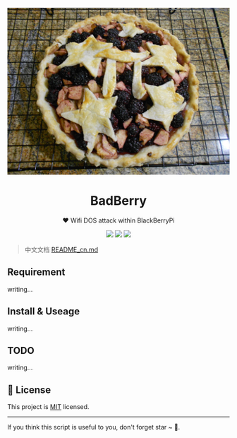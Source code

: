 <p align="center">
<img src="media/blackberrypi.jpg" />
    <h1 align="center" >BadBerry</h1>
    <p align="center"> ❤ Wifi DOS attack within BlackBerryPi</p>
        <p align="center">
    <a target="_blank" href="https://www.python.org/downloads/" title="Python version"><img src="https://img.shields.io/badge/python-%3E=_3.8-green.svg"></a>
    <a target="_blank" href="LICENSE" title="License: MIT"><img src="https://img.shields.io/badge/License-MIT-blue.svg"></a>
    <a target="_blank" href="Scapy" title="Scapy"><img src="https://img.shields.io/badge/power_by-Scapy-Green.svg"></a></p>
</p>

> 中文文档 [README_cn.md](README_cn.md)

## Requirement

writing...

## Install & Useage

writing...

## TODO

writing...

## 📝 License

This project is [MIT](https://github.com/kefranabg/readme-md-generator/blob/master/LICENSE) licensed.

---

If you think this script is useful to you, don't forget star ~ 🐶.
